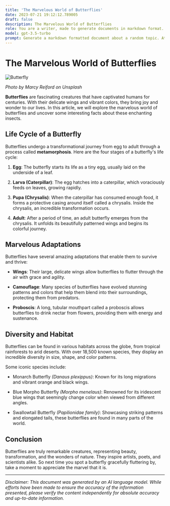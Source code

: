 ```yaml
---
title: 'The Marvelous World of Butterflies'
date: 2023-07-21 19:12:12.789005
draft: false
description: The Marvelous World of Butterflies
role: You are a writer, made to generate documents in markdown format. It is very important that all of the documents you generate are in valid markdown format.
model: gpt-3.5-turbo
prompt: Generate a markdown formatted document about a random topic. At the bottom, include a disclaimer explaining that the document was generated by you. The first line of the document should be the title. Make sure that the entire document is in proper markdown format, using a mix of various tags to make the document visually appealing.
---
```


# The Marvelous World of Butterflies

![Butterfly](https://images.unsplash.com/photo-1604867506257-6443d3fb62b2)

*Photo by Marcy Reiford on Unsplash*

**Butterflies** are fascinating creatures that have captivated humans for centuries. With their delicate wings and vibrant colors, they bring joy and wonder to our lives. In this article, we will explore the marvelous world of butterflies and uncover some interesting facts about these enchanting insects.

## Life Cycle of a Butterfly

Butterflies undergo a transformational journey from egg to adult through a process called **metamorphosis**. Here are the four stages of a butterfly's life cycle:

1. **Egg**: The butterfly starts its life as a tiny egg, usually laid on the underside of a leaf.

2. **Larva (Caterpillar)**: The egg hatches into a caterpillar, which voraciously feeds on leaves, growing rapidly.

3. **Pupa (Chrysalis)**: When the caterpillar has consumed enough food, it forms a protective casing around itself called a chrysalis. Inside the chrysalis, an incredible transformation occurs.

4. **Adult**: After a period of time, an adult butterfly emerges from the chrysalis. It unfolds its beautifully patterned wings and begins its colorful journey.

## Marvelous Adaptations

Butterflies have several amazing adaptations that enable them to survive and thrive:

- **Wings**: Their large, delicate wings allow butterflies to flutter through the air with grace and agility.

- **Camouflage**: Many species of butterflies have evolved stunning patterns and colors that help them blend into their surroundings, protecting them from predators.

- **Proboscis**: A long, tubular mouthpart called a proboscis allows butterflies to drink nectar from flowers, providing them with energy and sustenance.

## Diversity and Habitat

Butterflies can be found in various habitats across the globe, from tropical rainforests to arid deserts. With over 18,500 known species, they display an incredible diversity in size, shape, and color patterns.

Some iconic species include:

- Monarch Butterfly *(Danaus plexippus)*: Known for its long migrations and vibrant orange and black wings.

- Blue Morpho Butterfly *(Morpho menelaus)*: Renowned for its iridescent blue wings that seemingly change color when viewed from different angles.

- Swallowtail Butterfly *(Papilionidae family)*: Showcasing striking patterns and elongated tails, these butterflies are found in many parts of the world.

## Conclusion

Butterflies are truly remarkable creatures, representing beauty, transformation, and the wonders of nature. They inspire artists, poets, and scientists alike. So next time you spot a butterfly gracefully fluttering by, take a moment to appreciate the marvel that it is.

---

*Disclaimer: This document was generated by an AI language model. While efforts have been made to ensure the accuracy of the information presented, please verify the content independently for absolute accuracy and up-to-date information.*